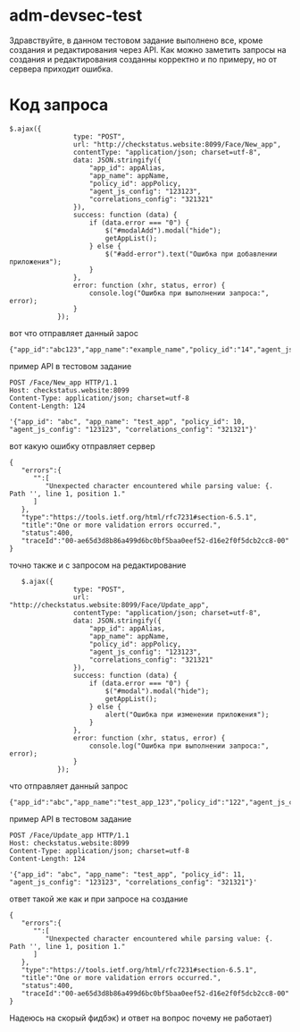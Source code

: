 # adm-devsec-test

Здравствуйте, в данном тестовом задание выполнено все, кроме создания и редактирования через API.
Как можно заметить запросы на создания и редактирования созданны корректно и по примеру, но от сервера приходит ошибка. 

# Код запроса 
```Запрос для создания приложения
$.ajax({
                type: "POST",
                url: "http://checkstatus.website:8099/Face/New_app",
                contentType: "application/json; charset=utf-8",
                data: JSON.stringify({
                    "app_id": appAlias,
                    "app_name": appName,
                    "policy_id": appPolicy,
                    "agent_js_config": "123123",
                    "correlations_config": "321321"
                }),
                success: function (data) {
                    if (data.error === "0") {
                        $("#modalAdd").modal("hide");
                        getAppList();
                    } else {
                        $("#add-error").text("Ошибка при добавлении приложения");
                    }
                },
                error: function (xhr, status, error) {
                    console.log("Ошибка при выполнении запроса:", error);
                }
            });
```
вот что отправляет данный зарос 
```
{"app_id":"abc123","app_name":"example_name","policy_id":"14","agent_js_config":"123123","correlations_config":"321321"}
```
пример API в тестовом задание 
```
POST /Face/New_app HTTP/1.1
Host: checkstatus.website:8099
Content-Type: application/json; charset=utf-8
Content-Length: 124

'{"app_id": "abc", "app_name": "test_app", "policy_id": 10, "agent_js_config": "123123", "correlations_config": "321321"}'
```
вот какую ошибку отправляет сервер
```
{
   "errors":{
      "":[
         "Unexpected character encountered while parsing value: {. Path '', line 1, position 1."
      ]
   },
   "type":"https://tools.ietf.org/html/rfc7231#section-6.5.1",
   "title":"One or more validation errors occurred.",
   "status":400,
   "traceId":"00-ae65d3d8b86a499d6bc0bf5baa0eef52-d16e2f0f5dcb2cc8-00"
}
```
точно также и с запросом на редактирование
```
   $.ajax({
                type: "POST",
                url: "http://checkstatus.website:8099/Face/Update_app",
                contentType: "application/json; charset=utf-8",
                data: JSON.stringify({
                    "app_id": appAlias,
                    "app_name": appName,
                    "policy_id": appPolicy,
                    "agent_js_config": "123123",
                    "correlations_config": "321321"
                }),
                success: function (data) {
                    if (data.error === "0") {
                        $("#modal").modal("hide");
                        getAppList();
                    } else {
                        alert("Ошибка при изменении приложения");
                    }
                },
                error: function (xhr, status, error) {
                    console.log("Ошибка при выполнении запроса:", error);
                }
            });
```
что отправляет данный запрос 
```
{"app_id":"abc","app_name":"test_app_123","policy_id":"122","agent_js_config":"123123","correlations_config":"321321"}
```
пример API в тестовом задание 
```
POST /Face/Update_app HTTP/1.1
Host: checkstatus.website:8099
Content-Type: application/json; charset=utf-8
Content-Length: 124

'{"app_id": "abc", "app_name": "test_app", "policy_id": 11, "agent_js_config": "123123", "correlations_config": "321321"}'
```
ответ такой же как и при запросе на создание 
```
{
   "errors":{
      "":[
         "Unexpected character encountered while parsing value: {. Path '', line 1, position 1."
      ]
   },
   "type":"https://tools.ietf.org/html/rfc7231#section-6.5.1",
   "title":"One or more validation errors occurred.",
   "status":400,
   "traceId":"00-ae65d3d8b86a499d6bc0bf5baa0eef52-d16e2f0f5dcb2cc8-00"
}
```
Надеюсь на скорый фидбэк) и ответ на вопрос почему не работает)
